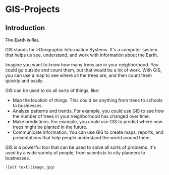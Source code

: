# GIS-Projects
## Introduction
~~The Earth is flat.~~
 
GIS stands for >Geographic Information Systems. It's a computer system that helps us see, understand, and work with information about the Earth.

Imagine you want to know how many trees are in your neighborhood. You could go outside and count them, but that would be a lot of work. With GIS, you can use a map to see where all the trees are, and then count them quickly and easily.

GIS can be used to do all sorts of things, like:

- Map the location of things. This could be anything from trees to schools to businesses.
- Analyze patterns and trends. For example, you could use GIS to see how the number of trees in your neighborhood has changed over time.
- Make predictions. For example, you could use GIS to predict where new trees might be planted in the future.
- Communicate information. You can use GIS to create maps, reports, and presentations that help people understand the world around them.

  
GIS is a powerful tool that can be used to solve all sorts of problems. It's used by a wide variety of people, from scientists to city planners to businesses.


	![alt text](image.jpg)
